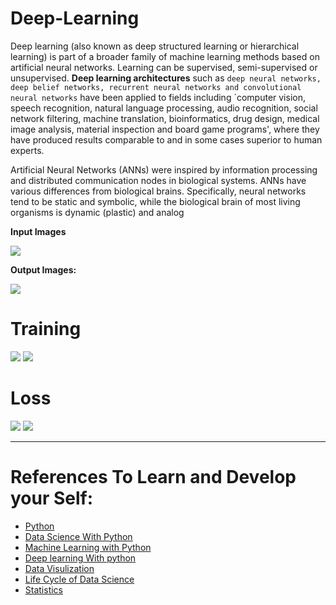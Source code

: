 # Deep-Learning
Deep learning (also known as deep structured learning or hierarchical learning) is part of a broader family of machine learning methods based on artificial neural networks. Learning can be supervised, semi-supervised or unsupervised. **Deep learning architectures** such as `deep neural networks, deep belief networks, recurrent neural networks and convolutional neural networks` have been applied to fields including `computer vision, speech recognition, natural language processing, audio recognition, social network filtering, machine translation, bioinformatics, drug design, medical image analysis, material inspection and board game programs', where they have produced results comparable to and in some cases superior to human experts.

Artificial Neural Networks (ANNs) were inspired by information processing and distributed communication nodes in biological systems. ANNs have various differences from biological brains. Specifically, neural networks tend to be static and symbolic, while the biological brain of most living organisms is dynamic (plastic) and analog

**Input Images**

![](https://lh3.googleusercontent.com/-DSEAJ--cNFc/XtnlB3Y1DlI/AAAAAAAAoY4/3xHa-eGLuFgSVRQSNCzWOcLgwsIyYPmTQCK8BGAsYHg/s0/IMG-20200122-WA0013.jpg)

**Output Images:**

![](img/download.png)

# Training 
![](https://github.com/reddyprasade/Deep-Learning/blob/master/img/epoch_accuracy.svg)
![](https://github.com/reddyprasade/Deep-Learning/blob/master/img/epoch_accuracy%20(1).svg)

# Loss 
![](https://github.com/reddyprasade/Deep-Learning/blob/master/img/epoch_loss.svg)
![](https://github.com/reddyprasade/Deep-Learning/blob/master/img/epoch_loss%20(1).svg)

---
# References To Learn and Develop your Self:
* [Python](https://github.com/reddyprasade/Python-Basic-For-All-3.x)
* [Data Science With Python ](https://github.com/reddyprasade/Data-Science-With-Python)
* [Machine Learning with Python](https://github.com/reddyprasade/Machine-Learning-with-Scikit-Learn-Python-3.x)
* [Deep learning With python](https://github.com/reddyprasade/Deep-Learning)
* [Data Visulization](https://github.com/reddyprasade/Data-Science-With-Python/tree/master/Data%20Visualization)
* [Life Cycle of Data Science](https://github.com/reddyprasade/Data-Science-With-Python/tree/master/Life%20Cycle%20Process%20of%20Data%20Science%20In%20Real%20World%20project)
* [Statistics](https://github.com/reddyprasade/Data-Science-With-Python/tree/master/Statistics)

